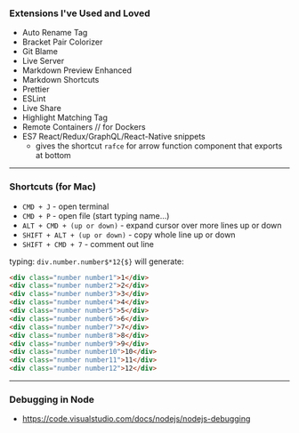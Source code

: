 ### Extensions I've Used and Loved

- Auto Rename Tag
- Bracket Pair Colorizer
- Git Blame
- Live Server
- Markdown Preview Enhanced
- Markdown Shortcuts
- Prettier
- ESLint
- Live Share
- Highlight Matching Tag
- Remote Containers // for Dockers
- ES7 React/Redux/GraphQL/React-Native snippets 
  - gives the shortcut `rafce` for arrow function component that exports at bottom
___

### Shortcuts (for Mac)

- `CMD + J` - open terminal
- `CMD + P` - open file (start typing name...)
- `ALT + CMD + (up or down)` - expand cursor over more lines up or down
- `SHIFT + ALT + (up or down)` - copy whole line up or down
- `SHIFT + CMD + 7` - comment out line


typing:
`div.number.number$*12{$}` will generate:
```html
<div class="number number1">1</div>
<div class="number number2">2</div>
<div class="number number3">3</div>
<div class="number number4">4</div>
<div class="number number5">5</div>
<div class="number number6">6</div>
<div class="number number7">7</div>
<div class="number number8">8</div>
<div class="number number9">9</div>
<div class="number number10">10</div>
<div class="number number11">11</div>
<div class="number number12">12</div>
```
___
### Debugging in Node
- https://code.visualstudio.com/docs/nodejs/nodejs-debugging


 

